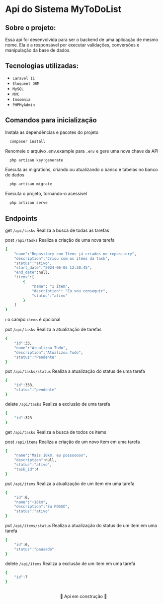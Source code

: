 # Api do Sistema MyToDoList

## Sobre o projeto:

Essa api foi desenvolvida para ser o backend de uma aplicação de mesmo nome. Ela é a responsável por executar validações, conversões e manipulação da base de dados.

## Tecnologias utilizadas: 
- ``Laravel 11``
- ``Eloquent ORM``
- ``MySQL``
- ``MVC``
- ``Insomnia``
- ``PHPMyAdmin``

## Comandos para inicialização
Instala as dependências e pacotes do projeto
```bash
  composer install
```
Renomeie o arquivo .env.example para ``.env`` e gere uma nova chave da API
```bash
  php artisan key:generate
```
Executa as migrations, criando ou atualizando o banco e tabelas no banco de dados 
```bash
  php artisan migrate
```
Executa o projeto, tornando-o acessível
```bash
  php artisan serve
```

## Endpoints
get ``/api/tasks`` Realiza a busca de todas as tarefas

post ``/api/tasks`` Realiza a criação de uma nova tarefa
```bash
{
	"name":"Repository com Items já criados no repository",
	"description":"Criou com os items da task",
	"status":"ativo",
	"start_date":"2024-06-05 12:30:45",
	"end_date":null,
	"items":[
		{
            "name": "1 item",
            "description": "Eu vou conseguir",
            "status":"ativo"
		}
	]
}
```

ℹ️ o campo ``items`` é opcional

put ``/api/tasks`` Realiza a atualização de tarefas
```bash
{
	"id":33,
	"name":"Atualizou Tudo",
	"description":"Atualizou Tudo",
	"status":"Pendente"
}
```

put ``/api/tasks/status`` Realiza a atualização do status de uma tarefa
```bash
{
	"id":333,
	"status":"pendente"
}
```

delete ``/api/tasks`` Realiza a exclusão de uma tarefa
```bash
{
	"id":323
}
```

get ``/api/tasks`` Realiza a busca de todos os items

post ``/api/items`` Realiza a criação de um novo item em uma tarefa
```bash
{
	"name":"Mais 10km, eu possooooo",
	"description":null,
	"status":"ativo",
	"task_id":4
}
```

put ``/api/items`` Realiza a atualização de um item em uma tarefa
```bash
{
	"id":6,
	"name":"+18km",
	"description":"Eu POSSO",
	"status":"ativo"
}
```

put ``/api/items/status`` Realiza a atualização do status de um item em uma tarefa
```bash
{
	"id":6,
	"status":"pausado"
}
```

delete ``/api/items`` Realiza a exclusão de um item em uma tarefa
```bash
{
	"id":7
}
```

## 

<p align='center'>🚧 Api em construção 🚧
